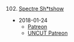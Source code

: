 102. [Spectre Sh*tshow](https://linuxgamecast.com/2018/01/lwdw-spectre-shtshow/)
   * 2018-01-24
      * [Patreon](https://www.patreon.com/posts/linux-weekly-sh-16590359)
      * [UNCUT Patreon](https://www.patreon.com/posts/lwdw-uncut-16590488)
